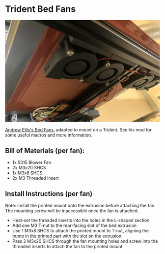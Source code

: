 # Trident Bed Fans

![](Images/trident_bed_fans.jpeg)

[Andrew Ellis's Bed Fans](https://github.com/VoronDesign/VoronUsers/tree/master/printer_mods/Ellis/Bed_Fans),
adapted to mount on a Trident.
See his mod for some useful macros and more information.

## Bill of Materials (per fan):

* 1x 5015 Blower Fan
* 2x M3x20 SHCS
* 1x M3x8 SHCS
* 2x M3 Threaded Insert

## Install Instructions (per fan)

Note: Install the printed mount onto the extrusion before attaching the fan.
The mounting screw will be inaccessible once the fan is attached.

* Heat-set the threaded inserts into the holes in the L-shaped section
* Add one M3 T-nut to the rear-facing slot of the bed extrusion
* Use 1 M3x8 SHCS to attach the printed mount to T-nut, aligning the bump in the
  printed part with the slot on the extrusion.
* Pass 2 M3x20 SHCS through the fan mounting holes and screw into the threaded inserts
  to attach the fan to the printed mount
